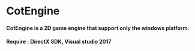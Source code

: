 # CotEngine

#### CotEngine is a 2D game engine that support only the windows platform.
#### Require : DirectX SDK, Visual studio 2017
